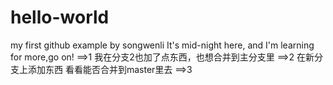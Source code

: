 # hello-world
my first github example by songwenli
It's mid-night here, and I'm learning for more,go on!
==>1
我在分支2也加了点东西，也想合并到主分支里
==>2
在新分支上添加东西
看看能否合并到master里去
==>3
